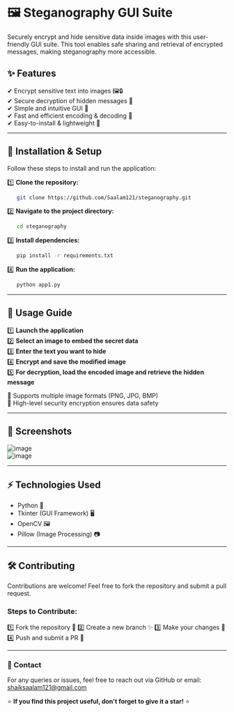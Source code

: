 # 🖼️ Steganography GUI Suite

Securely encrypt and hide sensitive data inside images with this user-friendly GUI suite. This tool enables safe sharing and retrieval of encrypted messages, making steganography more accessible.

## ✨ Features

✔ Encrypt sensitive text into images 🖼️🔒  
✔ Secure decryption of hidden messages 🔑  
✔ Simple and intuitive GUI 🎨  
✔ Fast and efficient encoding & decoding 🚀  
✔ Easy-to-install & lightweight 🎯  

---

## 🚀 Installation & Setup

Follow these steps to install and run the application:

1️⃣ **Clone the repository:**  
```bash
   git clone https://github.com/Saalam121/steganography.git
```

2️⃣ **Navigate to the project directory:**  
```bash
   cd steganography
```

3️⃣ **Install dependencies:**  
```bash
   pip install -r requirements.txt
```

4️⃣ **Run the application:**  
```bash
   python app1.py
```

---

## 🎯 Usage Guide

1️⃣ **Launch the application**  
2️⃣ **Select an image to embed the secret data**  
3️⃣ **Enter the text you want to hide**  
4️⃣ **Encrypt and save the modified image**  
5️⃣ **For decryption, load the encoded image and retrieve the hidden message**  

🔹 Supports multiple image formats (PNG, JPG, BMP)  
🔹 High-level security encryption ensures data safety  

---

## 📸 Screenshots

![image](https://github.com/user-attachments/assets/28687639-20ae-4ba6-8146-a10a5ba5fa54) <br>
![image](https://github.com/user-attachments/assets/3a199580-9976-485c-919d-0c0393f64591)




---

## ⚡ Technologies Used

- Python 🐍
- Tkinter (GUI Framework) 🖥️
- OpenCV 🖼️
- Pillow (Image Processing) 📷

---

## 🛠️ Contributing

Contributions are welcome! Feel free to fork the repository and submit a pull request.  

### Steps to Contribute:
1️⃣ Fork the repository 🔁
2️⃣ Create a new branch ✨
3️⃣ Make your changes 🔧
4️⃣ Push and submit a PR 🚀

---

### 📩 Contact
For any queries or issues, feel free to reach out via GitHub or email: [shaiksaalam121@gmail.com](mailto:shaiksaalam121@gmail.com)

⭐ **If you find this project useful, don't forget to give it a star!** ⭐

